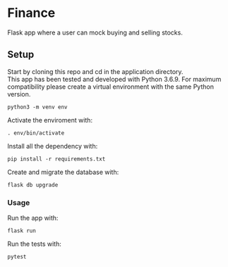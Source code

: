 # Finance

Flask app where a user can mock buying and selling stocks.


## Setup

Start by cloning this repo and cd in the application directory.  
This app has been tested and developed with Python 3.6.9.   For maximum compatibility please create a virtual environment with the same Python version.

```
python3 -m venv env
```

Activate the enviroment with:

```
. env/bin/activate
```

Install all the dependency with:

```
pip install -r requirements.txt
```

Create and migrate the database with:

```
flask db upgrade
```

### Usage

Run the app with:

```
flask run
```

Run the tests with:

```
pytest
```